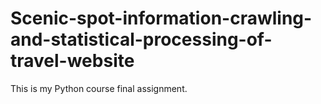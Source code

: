 # Scenic-spot-information-crawling-and-statistical-processing-of-travel-website
This is my Python course final assignment.
